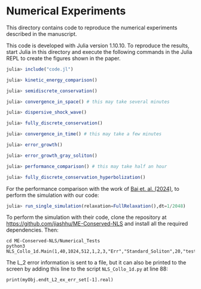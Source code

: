 # Numerical Experiments

This directory contains code to reproduce the numerical experiments described
in the manuscript.

This code is developed with Julia version 1.10.10. To reproduce the
results, start Julia in this directory and execute the following commands in
the Julia REPL to create the figures shown in the paper.

```julia
julia> include("code.jl")

julia> kinetic_energy_comparison()

julia> semidiscrete_conservation()

julia> convergence_in_space() # this may take several minutes

julia> dispersive_shock_wave()

julia> fully_discrete_conservation()

julia> convergence_in_time() # this may take a few minutes

julia> error_growth()

julia> error_growth_gray_soliton()

julia> performance_comparison() # this may take half an hour

julia> fully_discrete_conservation_hyperbolization()

```

For the performance comparison with the work of
[Bai et. al. (2024)](https://doi.org/10.1137/22M152178X), to
perform the simulation with our code:
```julia
julia> run_single_simulation(relaxation=FullRelaxation(),dt=1/2048)
```
To perform the simulation with their code, clone the repository at
https://github.com/jiashhu/ME-Conserved-NLS and install all the required
dependencies.  Then:
```
cd ME-Conserved-NLS/Numerical_Tests
python3 NLS_Collo_1d.Main(1,40,1024,512,1,2,3,"Err","Standard_Soliton",20,"test",True)
```
The L_2 error information is sent to a file, but it can also be printed to the screen
by adding this line to the script `NLS_Collo_1d.py` at line 88:
```
print(myObj.endt_L2_ex_err_set[-1].real)
```
